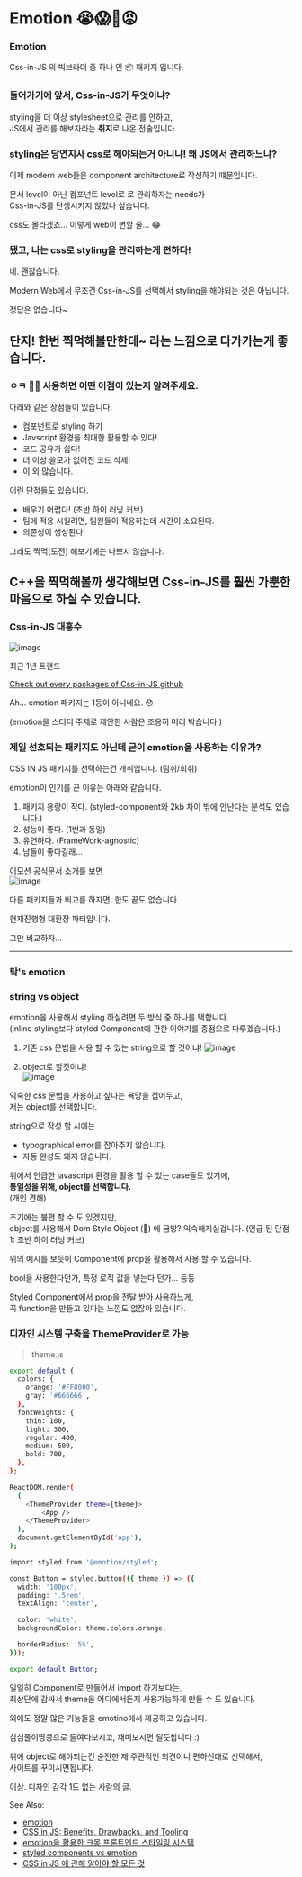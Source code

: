 # Emotion 😭😱🤢😡

### Emotion
Css-in-JS 의 빅브라더 중 하나 인 📦 패키지 입니다. 


### 들어가기에 앞서, Css-in-JS가 무엇이냐?
styling을 더 이상 stylesheet으로 관리를 안하고,   
JS에서 관리를 해보자라는 **취지**로 나온 전술입니다.

### styling은 당연지사 css로 해야되는거 아니냐! 왜 JS에서 관리하느냐?
이제 modern web들은 component architecture로 작성하기 떄문입니다.

문서 level이 아닌 컴포넌트 level로 로 관리하자는 needs가  
Css-in-JS를 탄생시키지 않았나 싶습니다.

css도 몰라겠죠... 이렇게 web이 변할 줄... 😂

### 됐고, 나는 css로 styling을 관리하는게 편하다!

네. 괜찮습니다.  
  
Modern Web에서 무조건 Css-in-JS를 선택해서 styling을 해야되는 것은 아닙니다. 
  
정답은 없습니다~
  
단지! 한번 찍먹해볼만한데~ 라는 느낌으로 다가가는게 좋습니다.
---
### ㅇㅋ 🤷‍♀️ 사용하면 어떤 이점이 있는지 알려주세요.

아래와 같은 장점들이 있습니다.
- 컴포넌트로 styling 하기
- Javscript 환경을 최대한 활용할 수 있다!
- 코드 공유가 쉽다!
- 더 이상 쓸모가 없어진 코드 삭제!
- 이 외 많습니다.

  
이런 단점들도 있습니다.  
- 배우기 어렵다! (초반 하이 러닝 커브)
- 팀에 적용 시킬려면, 팀원들이 적응하는데 시간이 소요된다.
- 의존성이 생성된다!
  
그래도 찍먹(도전) 해보기에는 나쁘지 않습니다.  

C++을 찍먹해볼까 생각해보면 Css-in-JS를 훨씬 가뿐한 마음으로 하실 수 있습니다.
---
### Css-in-JS 대홍수

![image](https://user-images.githubusercontent.com/77006427/113510076-c99a5d00-9593-11eb-9b57-2eab46d84b6b.png)

최근 1년 트랜드  

[Check out every packages of Css-in-JS github](https://github.com/tuchk4/awesome-css-in-js)

Ah... emotion 패키지는 1등이 아니네요. 😯

(emotion을 스터디 주제로 제안한 사람은 조용히 머리 박습니다.)

### 제일 선호되는 패키지도 아닌데 굳이 emotion을 사용하는 이유가?

CSS IN JS 패키지를 선택하는건 개취입니다. (팀취/회취)

emotion이 인기를 끈 이유는 아래와 같습니다.

1. 패키지 용량이 작다. (styled-component와 2kb 차이 밖에 안난다는 분석도 있습니다.)
2. 성능이 좋다. (1번과 동일)
3. 유연하다. (FrameWork-agnostic)
4. 남들이 좋다길래...

이모션 공식문서 소개를 보면  
![image](https://user-images.githubusercontent.com/77006427/113511480-f30ab700-959a-11eb-8b24-a27654ffa933.png)


다른 패키지들과 비교를 하자면, 한도 끝도 없습니다. 

현재진행형 대환장 파티입니다. 

그만 비교하자...

---
### 탁's emotion

### string vs object

emotion을 사용해서 styling 하실려면 두 방식 중 하나를 택합니다.  
(inline styling보다 styled Component에 관한 이야기를 중점으로 다루겠습니다.)

1. 기존 css 문법을 사용 할 수 있는 string으로 할 것이냐!
![image](https://user-images.githubusercontent.com/77006427/113511580-657b9700-959b-11eb-90e1-a8141aafd0c9.png)  
  
  
  
2. object로 할것이냐!  
![image](https://user-images.githubusercontent.com/77006427/113511674-f6527280-959b-11eb-8f66-c266133a0020.png)

익숙한 css 문법을 사용하고 싶다는 욕망을 접어두고,  
저는 object를 선택합니다. 

string으로 작성 할 시에는 
- typographical error를 잡아주지 않습니다.
- 자동 완성도 돼지 않습니다.

위에서 언급한 javascript 환경을 활용 할 수 있는 case들도 있기에,  
**통일성을 위해, object를 선택합니다.**  
(개인 견해)

초기에는 불편 할 수 도 있겠지만,     
object를 사용해서 Dom Style Object (🤢) 에 금방? 익숙해지실겁니다.
(언급 된 단점 1: 초반 하이 러닝 커브)

위의 예시를 보듯이 Component에 prop을 활용해서 사용 할 수 있습니다.

bool을 사용한다던가, 특정 로직 값을 넣는다 던가... 등등

Styled Component에서 prop을 전달 받아 사용하느게,  
꼭 function을 만들고 있다는 느낌도 없잖아 있습니다.


### 디자인 시스템 구축을 ThemeProvider로 가능

> theme.js
```bash
export default {
  colors: {
    orange: '#FF8000',
    gray: '#666666',
  },
  fontWeights: {
    thin: 100,
    light: 300,
    regular: 400,
    medium: 500,
    bold: 700,
  },
};
```
```bash
ReactDOM.render(
  (
    <ThemeProvider theme={theme}>
        <App />
    </ThemeProvider>
  ),
  document.getElementById('app'),
);
```

```bash
import styled from '@emotion/styled';

const Button = styled.button(({ theme }) => ({
  width: '100px',
  padding: '.5rem',
  textAlign: 'center',

  color: 'white',
  backgroundColor: theme.colors.orange,

  borderRadius: '5%',
}));

export default Button;
```

일일히 Component로 만들어서 import 하기보다는,  
최상단에 감싸서 theme을 어디에서든지 사용가능하게 만들 수 도 있습니다.


외에도 정말 많은 기능들을 emotino에서 제공하고 있습니다.

심심풀이땅콩으로 들여다보시고, 재미보시면 될듯합니다 :) 


위에 object로 해야되는건 순전한 제 주관적인 의견이니 편하신대로 선택해서,  
사이트를 꾸미시면됩니다.  

이상. 디자인 감각 1도 없는 사람의 글.

See Also:
- [emotion](https://emotion.sh/docs/introduction)
- [CSS in JS: Benefits, Drawbacks, and Tooling](https://medium.com/object-partners/css-in-js-benefits-drawback-and-tooling-80286b03f9aa)
- [emotion을 활용한 크몽 프론트엔드 스타일링 시스템](https://brunch.co.kr/@kmongdev/17)
- [styled components vs emotion](https://blog.logrocket.com/styled-components-vs-emotion-for-handling-css/#:~:text=The%20biggest%20advantage%20of%20Emotion,while%20avoiding%20identical%20naming%20styles.)
- [CSS in JS 에 관해 알아야 할 모든 것](https://d0gf00t.tistory.com/22)
